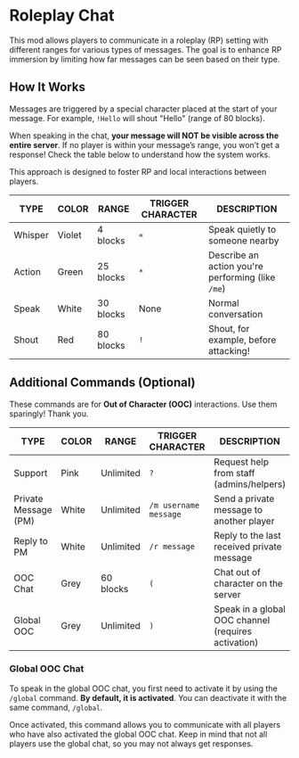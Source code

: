 # Roleplay Chat

This mod allows players to communicate in a roleplay (RP) setting with different ranges for various types of messages. The goal is to enhance RP immersion by limiting how far messages can be seen based on their type.

## How It Works

Messages are triggered by a special character placed at the start of your message. For example, `!Hello` will shout "Hello" (range of 80 blocks).

When speaking in the chat, **your message will NOT be visible across the entire server**. If no player is within your message’s range, you won’t get a response! Check the table below to understand how the system works.

This approach is designed to foster RP and local interactions between players.

| **TYPE**  | **COLOR** | **RANGE**  | **TRIGGER CHARACTER** | **DESCRIPTION**                             |
|-----------|-----------|------------|-----------------------|---------------------------------------------|
| Whisper   | Violet    | 4 blocks   | `«`                   | Speak quietly to someone nearby             |
| Action    | Green     | 25 blocks  | `*`                   | Describe an action you're performing (like `/me`) |
| Speak     | White     | 30 blocks  | None                  | Normal conversation                         |
| Shout     | Red       | 80 blocks  | `!`                   | Shout, for example, before attacking!       |

## Additional Commands (Optional)
These commands are for **Out of Character (OOC)** interactions. Use them sparingly! Thank you.

| **TYPE**      | **COLOR** | **RANGE**  | **TRIGGER CHARACTER** | **DESCRIPTION**                                    |
|---------------|-----------|------------|-----------------------|----------------------------------------------------|
| Support       | Pink      | Unlimited  | `?`                   | Request help from staff (admins/helpers)            |
| Private Message (PM) | White  | Unlimited | `/m username message` | Send a private message to another player           |
| Reply to PM   | White     | Unlimited  | `/r message`          | Reply to the last received private message          |
| OOC Chat      | Grey      | 60 blocks  | `(`                   | Chat out of character on the server                 |
| Global OOC    | Grey      | Unlimited  | `)`                   | Speak in a global OOC channel (requires activation) |

### Global OOC Chat
To speak in the global OOC chat, you first need to activate it by using the `/global` command. **By default, it is activated**. You can deactivate it with the same command, `/global`.

Once activated, this command allows you to communicate with all players who have also activated the global OOC chat. Keep in mind that not all players use the global chat, so you may not always get responses.
